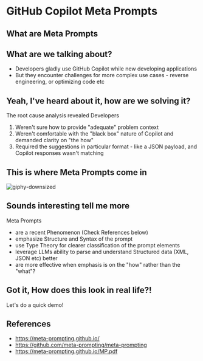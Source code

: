 # GitHub Copilot Meta Prompts

## What are Meta Prompts

## What are we talking about?
- Developers gladly use GitHub Copilot while new developing applications
- But they encounter challenges for more complex use cases - reverse engineering, or optimizing code etc

## Yeah, I've heard about it, how are we solving it? 
The root cause analysis revealed Developers
1. Weren't sure how to provide "adequate" problem context 
2. Weren't comfortable with the "black box" nature of Copilot and demanded clarity on "the how"
3. Required the suggestions in particular format - like a JSON payload, and Copilot responses wasn't matching

## This is where Meta Prompts come in
![giphy-downsized](https://github.com/user-attachments/assets/7b2b90f4-213d-4e02-a034-3e9791609857)

## Sounds interesting tell me more
Meta Prompts
- are a recent Phenomenon (Check References below)
- emphasize Structure and Syntax of the prompt
- use Type Theory for clearer classification of the prompt elements
- leverage LLMs ability to parse and understand Structured data (XML, JSON etc) better
- are more effective when emphasis is on the "how" rather than the "what"?

## Got it, How does this look in real life?!
Let's do a quick demo!


## References
- https://meta-prompting.github.io/
- https://github.com/meta-prompting/meta-prompting
- https://meta-prompting.github.io/MP.pdf
